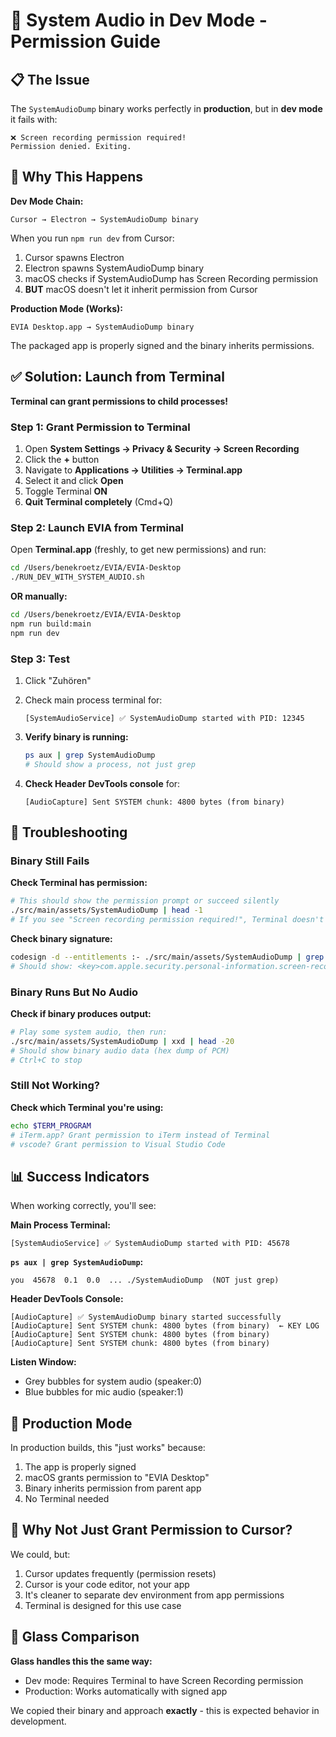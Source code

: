# 🎤 System Audio in Dev Mode - Permission Guide

## 📋 The Issue

The `SystemAudioDump` binary works perfectly in **production**, but in **dev mode** it fails with:
```
❌ Screen recording permission required!
Permission denied. Exiting.
```

## 🔬 Why This Happens

**Dev Mode Chain:**
```
Cursor → Electron → SystemAudioDump binary
```

When you run `npm run dev` from Cursor:
1. Cursor spawns Electron
2. Electron spawns SystemAudioDump binary
3. macOS checks if SystemAudioDump has Screen Recording permission
4. **BUT** macOS doesn't let it inherit permission from Cursor

**Production Mode (Works):**
```
EVIA Desktop.app → SystemAudioDump binary
```
The packaged app is properly signed and the binary inherits permissions.

## ✅ Solution: Launch from Terminal

**Terminal can grant permissions to child processes!**

### Step 1: Grant Permission to Terminal

1. Open **System Settings → Privacy & Security → Screen Recording**
2. Click the **+** button
3. Navigate to **Applications → Utilities → Terminal.app**
4. Select it and click **Open**
5. Toggle Terminal **ON**
6. **Quit Terminal completely** (Cmd+Q)

### Step 2: Launch EVIA from Terminal

Open **Terminal.app** (freshly, to get new permissions) and run:

```bash
cd /Users/benekroetz/EVIA/EVIA-Desktop
./RUN_DEV_WITH_SYSTEM_AUDIO.sh
```

**OR manually:**

```bash
cd /Users/benekroetz/EVIA/EVIA-Desktop
npm run build:main
npm run dev
```

### Step 3: Test

1. Click "Zuhören"
2. Check main process terminal for:
   ```
   [SystemAudioService] ✅ SystemAudioDump started with PID: 12345
   ```
3. **Verify binary is running:**
   ```bash
   ps aux | grep SystemAudioDump
   # Should show a process, not just grep
   ```

4. **Check Header DevTools console** for:
   ```
   [AudioCapture] Sent SYSTEM chunk: 4800 bytes (from binary)
   ```

## 🐛 Troubleshooting

### Binary Still Fails

**Check Terminal has permission:**
```bash
# This should show the permission prompt or succeed silently
./src/main/assets/SystemAudioDump | head -1
# If you see "Screen recording permission required!", Terminal doesn't have permission
```

**Check binary signature:**
```bash
codesign -d --entitlements :- ./src/main/assets/SystemAudioDump | grep screen-recording
# Should show: <key>com.apple.security.personal-information.screen-recording</key>
```

### Binary Runs But No Audio

**Check if binary produces output:**
```bash
# Play some system audio, then run:
./src/main/assets/SystemAudioDump | xxd | head -20
# Should show binary audio data (hex dump of PCM)
# Ctrl+C to stop
```

### Still Not Working?

**Check which Terminal you're using:**
```bash
echo $TERM_PROGRAM
# iTerm.app? Grant permission to iTerm instead of Terminal
# vscode? Grant permission to Visual Studio Code
```

## 📊 Success Indicators

When working correctly, you'll see:

**Main Process Terminal:**
```
[SystemAudioService] ✅ SystemAudioDump started with PID: 45678
```

**`ps aux | grep SystemAudioDump`:**
```
you  45678  0.1  0.0  ... ./SystemAudioDump  (NOT just grep)
```

**Header DevTools Console:**
```
[AudioCapture] ✅ SystemAudioDump binary started successfully
[AudioCapture] Sent SYSTEM chunk: 4800 bytes (from binary)  ← KEY LOG
[AudioCapture] Sent SYSTEM chunk: 4800 bytes (from binary)
[AudioCapture] Sent SYSTEM chunk: 4800 bytes (from binary)
```

**Listen Window:**
- Grey bubbles for system audio (speaker:0)
- Blue bubbles for mic audio (speaker:1)

## 🎯 Production Mode

In production builds, this "just works" because:
1. The app is properly signed
2. macOS grants permission to "EVIA Desktop"
3. Binary inherits permission from parent app
4. No Terminal needed

## 🤔 Why Not Just Grant Permission to Cursor?

We could, but:
1. Cursor updates frequently (permission resets)
2. Cursor is your code editor, not your app
3. It's cleaner to separate dev environment from app permissions
4. Terminal is designed for this use case

## 📝 Glass Comparison

**Glass handles this the same way:**
- Dev mode: Requires Terminal to have Screen Recording permission
- Production: Works automatically with signed app

We copied their binary and approach **exactly** - this is expected behavior in development.
